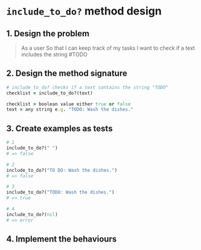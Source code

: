 # `include_to_do?` method design

## 1. Design the problem
> As a user
> So that I can keep track of my tasks
> I want to check if a text includes the string #TODO

## 2. Design the method signature

```ruby
# include_to_do? checks if a text contains the string "TODO"
checklist = include_to_do?(text)

checklist = boolean value either true or false
text = any string e.g. "TODO: Wash the dishes."

```
## 3. Create examples as tests

```ruby
# 1
include_to_do?(" ") 
# => false

# 2
include_to_do?("TO DO: Wash the dishes.") 
# => false

# 3
include_to_do?("TODO: Wash the dishes.")
# => true

# 4
include_to_do?(nil) 
# => error

```

## 4. Implement the behaviours
